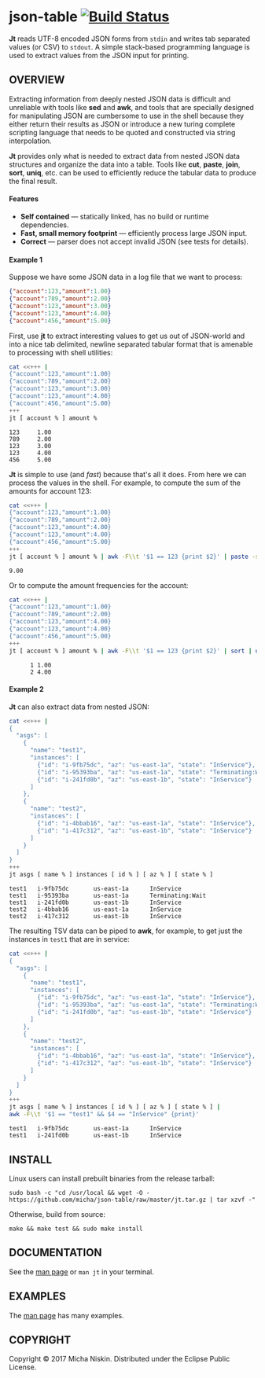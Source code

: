 # json-table [![Build Status](https://travis-ci.org/micha/json-table.svg?branch=master)](https://travis-ci.org/micha/json-table)

**Jt** reads UTF-8 encoded JSON forms from `stdin` and writes tab separated
values (or CSV) to `stdout`. A simple stack-based programming language is used
to extract values from the JSON input for printing.

## OVERVIEW

Extracting information from deeply nested JSON data is difficult and unreliable
with tools like **sed** and **awk**, and tools that are specially designed for
manipulating JSON are cumbersome to use in the shell because they either return
their results as JSON or introduce a new turing complete scripting language
that needs to be quoted and constructed via string interpolation.

**Jt** provides only what is needed to extract data from nested JSON data
structures and organize the data into a table. Tools like **cut**, **paste**,
**join**, **sort**, **uniq**, etc. can be used to efficiently reduce the
tabular data to produce the final result.

#### Features

* **Self contained** &mdash; statically linked, has no build or runtime dependencies.
* **Fast, small memory footprint** &mdash; efficiently process large JSON input.
* **Correct** &mdash; parser does not accept invalid JSON (see tests for details).

#### Example 1

Suppose we have some JSON data in a log file that we want to process:

```json
{"account":123,"amount":1.00}
{"account":789,"amount":2.00}
{"account":123,"amount":3.00}
{"account":123,"amount":4.00}
{"account":456,"amount":5.00}
```

First, use **jt** to extract interesting values to get us out of JSON-world and
into a nice tab delimited, newline separated tabular format that is amenable to
processing with shell utilities:

```bash
cat <<+++ |
{"account":123,"amount":1.00}
{"account":789,"amount":2.00}
{"account":123,"amount":3.00}
{"account":123,"amount":4.00}
{"account":456,"amount":5.00}
+++
jt [ account % ] amount %
```
```
123     1.00
789     2.00
123     3.00
123     4.00
456     5.00
```

**Jt** is simple to use (and *fast*) because that's all it does. From here we
can process the values in the shell. For example, to compute the sum of the
amounts for account 123:

```bash
cat <<+++ |
{"account":123,"amount":1.00}
{"account":789,"amount":2.00}
{"account":123,"amount":4.00}
{"account":123,"amount":4.00}
{"account":456,"amount":5.00}
+++
jt [ account % ] amount % | awk -F\\t '$1 == 123 {print $2}' | paste -sd+ |bc
```
```
9.00
```

Or to compute the amount frequencies for the account:

```bash
cat <<+++ |
{"account":123,"amount":1.00}
{"account":789,"amount":2.00}
{"account":123,"amount":4.00}
{"account":123,"amount":4.00}
{"account":456,"amount":5.00}
+++
jt [ account % ] amount % | awk -F\\t '$1 == 123 {print $2}' | sort | uniq -c
```
```
      1 1.00
      2 4.00
```

#### Example 2

**Jt** can also extract data from nested JSON:

```bash
cat <<+++ |
{
  "asgs": [
    {
      "name": "test1",
      "instances": [
        {"id": "i-9fb75dc", "az": "us-east-1a", "state": "InService"},
        {"id": "i-95393ba", "az": "us-east-1a", "state": "Terminating:Wait"},
        {"id": "i-241fd0b", "az": "us-east-1b", "state": "InService"}
      ]
    },
    {
      "name": "test2",
      "instances": [
        {"id": "i-4bbab16", "az": "us-east-1a", "state": "InService"},
        {"id": "i-417c312", "az": "us-east-1b", "state": "InService"}
      ]
    }
  ]
}
+++
jt asgs [ name % ] instances [ id % ] [ az % ] [ state % ]
```
```
test1   i-9fb75dc       us-east-1a      InService
test1   i-95393ba       us-east-1a      Terminating:Wait
test1   i-241fd0b       us-east-1b      InService
test2   i-4bbab16       us-east-1a      InService
test2   i-417c312       us-east-1b      InService
```

The resulting TSV data can be piped to **awk**, for example, to get just the
instances in `test1` that are in service:

```bash
cat <<+++ |
{
  "asgs": [
    {
      "name": "test1",
      "instances": [
        {"id": "i-9fb75dc", "az": "us-east-1a", "state": "InService"},
        {"id": "i-95393ba", "az": "us-east-1a", "state": "Terminating:Wait"},
        {"id": "i-241fd0b", "az": "us-east-1b", "state": "InService"}
      ]
    },
    {
      "name": "test2",
      "instances": [
        {"id": "i-4bbab16", "az": "us-east-1a", "state": "InService"},
        {"id": "i-417c312", "az": "us-east-1b", "state": "InService"}
      ]
    }
  ]
}
+++
jt asgs [ name % ] instances [ id % ] [ az % ] [ state % ] |
awk -F\\t '$1 == "test1" && $4 == "InService" {print}'
```
```
test1   i-9fb75dc       us-east-1a      InService
test1   i-241fd0b       us-east-1b      InService
```

## INSTALL

Linux users can install prebuilt binaries from the release tarball:

```
sudo bash -c "cd /usr/local && wget -O - https://github.com/micha/json-table/raw/master/jt.tar.gz | tar xzvf -"
```

Otherwise, build from source:

```
make && make test && sudo make install
```

## DOCUMENTATION

See the [man page][man] or `man jt` in your terminal.

## EXAMPLES

The [man page][man] has many examples.

## COPYRIGHT

Copyright © 2017 Micha Niskin. Distributed under the Eclipse Public License.

[man]: http://htmlpreview.github.io/?https://raw.githubusercontent.com/micha/json-table/master/jt.1.html
